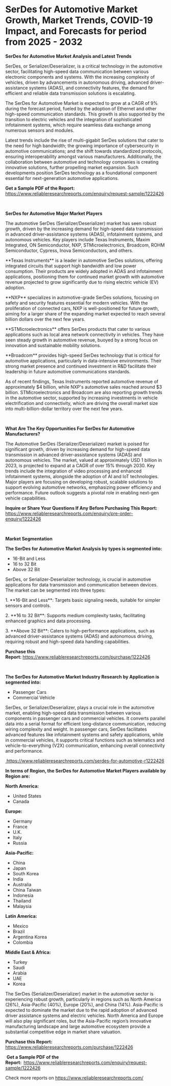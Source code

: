 <p><h1>SerDes for Automotive Market Growth, Market Trends, COVID-19 Impact, and Forecasts for period from 2025 - 2032</h1></p><p><strong>SerDes for Automotive Market Analysis and Latest Trends</strong></p>
<p><p>SerDes, or Serializer/Deserializer, is a critical technology in the automotive sector, facilitating high-speed data communication between various electronic components and systems. With the increasing complexity of vehicles, driven by advancements in autonomous driving, advanced driver-assistance systems (ADAS), and connectivity features, the demand for efficient and reliable data transmission solutions is escalating.</p><p>The SerDes for Automotive Market is expected to grow at a CAGR of 9% during the forecast period, fueled by the adoption of Ethernet and other high-speed communication standards. This growth is also supported by the transition to electric vehicles and the integration of sophisticated infotainment systems, which require seamless data exchange among numerous sensors and modules. </p><p>Latest trends include the rise of multi-gigabit SerDes solutions that cater to the need for high bandwidth; the growing importance of cybersecurity in automotive communications; and the shift towards standardized protocols, ensuring interoperability amongst various manufacturers. Additionally, the collaboration between automotive and technology companies is creating innovative solutions, further propelling market expansion. Such developments position SerDes technology as a foundational component essential for next-generation automotive applications.</p></p>
<p><strong>Get a Sample PDF of the Report:&nbsp;</strong> <a href="https://www.reliableresearchreports.com/enquiry/request-sample/1222426?utm_campaign=3110&utm_medium=2&utm_source=Github&utm_content=ia&utm_term=31032025&utm_id=serdes-for-automotive">https://www.reliableresearchreports.com/enquiry/request-sample/1222426</a></p>
<p>&nbsp;</p>
<p><strong>SerDes for Automotive Major Market Players</strong></p>
<p><p>The automotive SerDes (Serializer/Deserializer) market has seen robust growth, driven by the increasing demand for high-speed data transmission in advanced driver-assistance systems (ADAS), infotainment systems, and autonomous vehicles. Key players include Texas Instruments, Maxim Integrated, ON Semiconductor, NXP, STMicroelectronics, Broadcom, ROHM Semiconductor, Cypress, Inova Semiconductors, and others.</p><p>**Texas Instruments** is a leader in automotive SerDes solutions, offering integrated circuits that support high bandwidth and low power consumption. Their products are widely adopted in ADAS and infotainment applications, positioning them for continued market growth with automotive revenue projected to grow significantly due to rising electric vehicle (EV) adoption.</p><p>**NXP** specializes in automotive-grade SerDes solutions, focusing on safety and security features essential for modern vehicles. With the proliferation of connected cars, NXP is well-positioned for future growth, aiming for a larger share of the expanding market expected to reach several billion dollars over the next few years.</p><p>**STMicroelectronics** offers SerDes products that cater to various applications such as local area network connectivity in vehicles. They have seen steady growth in automotive revenue, buoyed by a strong focus on innovation and sustainable mobility solutions.</p><p>**Broadcom** provides high-speed SerDes technology that is critical for automotive applications, particularly in data-intensive environments. Their strong market presence and continued investment in R&D facilitate their leadership in future automotive communications standards.</p><p>As of recent findings, Texas Instruments reported automotive revenue of approximately $4 billion, while NXP's automotive sales reached around $3 billion. STMicroelectronics and Broadcom are also reporting growth trends in the automotive sector, supported by increasing investments in vehicle electrification and connectivity, which are driving the overall market size into multi-billion-dollar territory over the next few years.</p></p>
<p>&nbsp;</p>
<p><strong>What Are The Key Opportunities For SerDes for Automotive Manufacturers?</strong></p>
<p><p>The Automotive SerDes (Serializer/Deserializer) market is poised for significant growth, driven by increasing demand for high-speed data transmission in advanced driver-assistance systems (ADAS) and autonomous vehicles. The market, valued at approximately USD 1 billion in 2023, is projected to expand at a CAGR of over 15% through 2030. Key trends include the integration of video processing and enhanced infotainment systems, alongside the adoption of AI and IoT technologies. Major players are focusing on developing robust, scalable solutions to support evolving automotive networks, emphasizing power efficiency and performance. Future outlook suggests a pivotal role in enabling next-gen vehicle capabilities.</p></p>
<p><strong>Inquire or Share Your Questions If Any Before Purchasing This Report:</strong> <a href="https://www.reliableresearchreports.com/enquiry/pre-order-enquiry/1222426?utm_campaign=3110&utm_medium=2&utm_source=Github&utm_content=ia&utm_term=31032025&utm_id=serdes-for-automotive">https://www.reliableresearchreports.com/enquiry/pre-order-enquiry/1222426</a></p>
<p>&nbsp;</p>
<p><strong>Market Segmentation</strong></p>
<p><strong>The SerDes for Automotive Market Analysis by types is segmented into:</strong></p>
<p><ul><li>16-Bit and Less</li><li>16 to 32 Bit</li><li>Above 32 Bit</li></ul></p>
<p><p>SerDes, or Serializer-Deserializer technology, is crucial in automotive applications for data transmission and communication between devices. The market can be segmented into three types: </p><p>1. **16-Bit and Less**: Targets basic signaling needs, suitable for simpler sensors and controls.</p><p>2. **16 to 32 Bit**: Supports medium complexity tasks, facilitating enhanced graphics and data processing.</p><p>3. **Above 32 Bit**: Caters to high-performance applications, such as advanced driver-assistance systems (ADAS) and autonomous driving, requiring robust and high-speed data handling capabilities.</p></p>
<p><strong>Purchase this Report:&nbsp;</strong><a href="https://www.reliableresearchreports.com/purchase/1222426?utm_campaign=3110&utm_medium=2&utm_source=Github&utm_content=ia&utm_term=31032025&utm_id=serdes-for-automotive">https://www.reliableresearchreports.com/purchase/1222426</a></p>
<p>&nbsp;</p>
<p><strong>The SerDes for Automotive Market Industry Research by Application is segmented into:</strong></p>
<p><ul><li>Passenger Cars</li><li>Commercial Vehicle</li></ul></p>
<p><p>SerDes, or Serializer/Deserializer, plays a crucial role in the automotive market, enabling high-speed data transmission between various components in passenger cars and commercial vehicles. It converts parallel data into a serial format for efficient long-distance communication, reducing wiring complexity and weight. In passenger cars, SerDes facilitates advanced features like infotainment systems and safety applications, while in commercial vehicles, it supports critical functions such as telematics and vehicle-to-everything (V2X) communication, enhancing overall connectivity and performance.</p></p>
<p><a href="https://www.reliableresearchreports.com/serdes-for-automotive-r1222426?utm_campaign=3110&utm_medium=2&utm_source=Github&utm_content=ia&utm_term=31032025&utm_id=serdes-for-automotive">&nbsp;https://www.reliableresearchreports.com/serdes-for-automotive-r1222426</a></p>
<p><strong>In terms of Region, the SerDes for Automotive Market Players available by Region are:</strong></p>
<p>
    <p> <strong> North America: </strong>
        <ul>
            <li>United States</li>
            <li>Canada</li>
        </ul>
        </p> 
    <p> <strong> Europe: </strong>
        <ul>
            <li>Germany</li>
            <li>France</li>
            <li>U.K.</li>
            <li>Italy</li>
            <li>Russia</li>
        </ul>
        </p> 
    <p> <strong> Asia-Pacific: </strong>
        <ul>
            <li>China</li>
            <li>Japan</li>
            <li>South Korea</li>
            <li>India</li>
            <li>Australia</li>
            <li>China Taiwan</li>
            <li>Indonesia</li>
            <li>Thailand</li>
            <li>Malaysia</li>
        </ul>
        </p> 
    <p> <strong> Latin America: </strong>
        <ul>
            <li>Mexico</li>
            <li>Brazil</li>
            <li>Argentina Korea</li>
            <li>Colombia</li>
        </ul>
        </p> 
    <p> <strong> Middle East & Africa: </strong>
        <ul>
            <li>Turkey</li>
            <li>Saudi</li>
            <li>Arabia</li>
            <li>UAE</li>
            <li>Korea</li>
        </ul>
    </p>
    </p>
<p><p>The SerDes (Serializer/Deserializer) market in the automotive sector is experiencing robust growth, particularly in regions such as North America (26%), Asia-Pacific (40%), Europe (20%), and China (14%). Asia-Pacific is expected to dominate the market due to the rapid adoption of advanced driver assistance systems and electric vehicles. North America and Europe will also play significant roles, but the Asia-Pacific region’s innovative manufacturing landscape and large automotive ecosystem provide a substantial competitive edge in market share valuation.</p></p>
<p><strong>Purchase this Report: </strong><a href="https://www.reliableresearchreports.com/purchase/1222426?utm_campaign=3110&utm_medium=2&utm_source=Github&utm_content=ia&utm_term=31032025&utm_id=serdes-for-automotive">https://www.reliableresearchreports.com/purchase/1222426</a></p>
<p>&nbsp;<strong>Get a Sample PDF of the Report:&nbsp;&nbsp;</strong><a href="https://www.reliableresearchreports.com/enquiry/request-sample/1222426?utm_campaign=3110&utm_medium=2&utm_source=Github&utm_content=ia&utm_term=31032025&utm_id=serdes-for-automotive">https://www.reliableresearchreports.com/enquiry/request-sample/1222426</a></p>
<p><strong></strong></p>
<p>Check more reports on <a href="https://www.reliableresearchreports.com/?utm_campaign=3110&utm_medium=2&utm_source=Github&utm_content=ia&utm_term=31032025&utm_id=serdes-for-automotive">https://www.reliableresearchreports.com/</a></p>